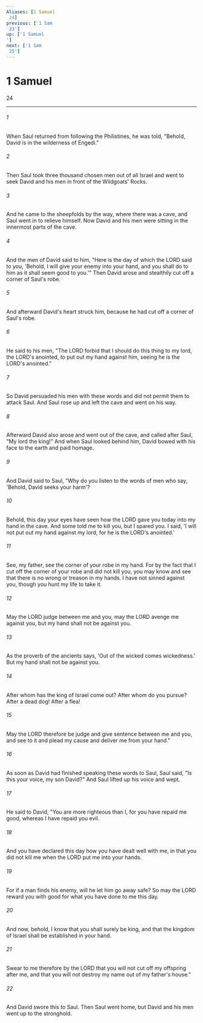 ```yaml
---
Aliases: [1 Samuel 24]
previous: ['1 Sam 23']
up: ['1 Samuel']
next: ['1 Sam 25']
---
```

# 1 Samuel 24

***
 

###### 1 
When Saul returned from following the Philistines, he was told, "Behold, David is in the wilderness of Engedi."  

###### 2 
Then Saul took three thousand chosen men out of all Israel and went to seek David and his men in front of the Wildgoats' Rocks.  

###### 3 
And he came to the sheepfolds by the way, where there was a cave, and Saul went in to relieve himself. Now David and his men were sitting in the innermost parts of the cave.  

###### 4 
And the men of David said to him, "Here is the day of which the LORD said to you, 'Behold, I will give your enemy into your hand, and you shall do to him as it shall seem good to you.'" Then David arose and stealthily cut off a corner of Saul's robe.  

###### 5 
And afterward David's heart struck him, because he had cut off a corner of Saul's robe.  

###### 6 
He said to his men, "The LORD forbid that I should do this thing to my lord, the LORD's anointed, to put out my hand against him, seeing he is the LORD's anointed."  

###### 7 
So David persuaded his men with these words and did not permit them to attack Saul. And Saul rose up and left the cave and went on his way.  

###### 8 
Afterward David also arose and went out of the cave, and called after Saul, "My lord the king!" And when Saul looked behind him, David bowed with his face to the earth and paid homage.  

###### 9 
And David said to Saul, "Why do you listen to the words of men who say, 'Behold, David seeks your harm'?  

###### 10 
Behold, this day your eyes have seen how the LORD gave you today into my hand in the cave. And some told me to kill you, but I spared you. I said, 'I will not put out my hand against my lord, for he is the LORD's anointed.'  

###### 11 
See, my father, see the corner of your robe in my hand. For by the fact that I cut off the corner of your robe and did not kill you, you may know and see that there is no wrong or treason in my hands. I have not sinned against you, though you hunt my life to take it.  

###### 12 
May the LORD judge between me and you, may the LORD avenge me against you, but my hand shall not be against you.  

###### 13 
As the proverb of the ancients says, 'Out of the wicked comes wickedness.' But my hand shall not be against you.  

###### 14 
After whom has the king of Israel come out? After whom do you pursue? After a dead dog! After a flea!  

###### 15 
May the LORD therefore be judge and give sentence between me and you, and see to it and plead my cause and deliver me from your hand."  

###### 16 
As soon as David had finished speaking these words to Saul, Saul said, "Is this your voice, my son David?" And Saul lifted up his voice and wept.  

###### 17 
He said to David, "You are more righteous than I, for you have repaid me good, whereas I have repaid you evil.  

###### 18 
And you have declared this day how you have dealt well with me, in that you did not kill me when the LORD put me into your hands.  

###### 19 
For if a man finds his enemy, will he let him go away safe? So may the LORD reward you with good for what you have done to me this day.  

###### 20 
And now, behold, I know that you shall surely be king, and that the kingdom of Israel shall be established in your hand.  

###### 21 
Swear to me therefore by the LORD that you will not cut off my offspring after me, and that you will not destroy my name out of my father's house."  

###### 22 
And David swore this to Saul. Then Saul went home, but David and his men went up to the stronghold.
